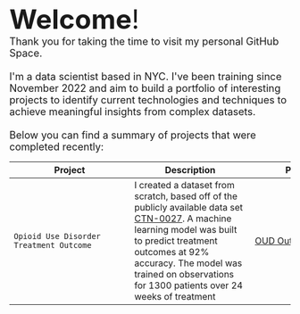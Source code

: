 <font size="8">**Welcome**!</font><br>
<font size="4">Thank you for taking the time to visit my personal GitHub Space. <br>
<br>
I'm a data scientist based in NYC.  I've been training since November 2022 and aim to build a portfolio of interesting projects to identify current technologies and techniques to achieve meaningful insights from complex datasets.<br>
<br>
Below you can find a summary of projects that were completed recently:<br></font>

| <div style="width:200px">Project</div> |<div style="width:200px">Description</div>|<div style="width:200px">Project URL</div>|
| ---------------------------------------| ------------------------------------- |-------------------------------------|
| `Opioid Use Disorder Treatment Outcome`|I created a dataset from scratch, based off of the publicly available data set [CTN-0027](https://datashare.nida.nih.gov/study/nida-ctn-0027). A machine learning model was built to predict treatment outcomes at 92% accuracy.  The model was trained on observations for 1300 patients over 24 weeks of treatment|[OUD Outcome](https://github.com/DanHerman212/oud_treatment_outcome)
<!--
**DanHerman212/danherman212** is a ✨ _special_ ✨ repository because its `README.md` (this file) appears on your GitHub profile.

Here are some ideas to get you started:

- 🔭 I’m currently working on ...
- 🌱 I’m currently learning ...
- 👯 I’m looking to collaborate on ...
- 🤔 I’m looking for help with ...
- 💬 Ask me about ...
- 📫 How to reach me: ...
- 😄 Pronouns: ...
- ⚡ Fun fact: ...
-->

